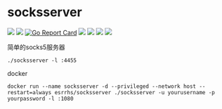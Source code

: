 # socksserver

[<img src="https://img.shields.io/github/license/esrrhs/socksserver">](https://github.com/esrrhs/socksserver)
[<img src="https://img.shields.io/github/languages/top/esrrhs/socksserver">](https://github.com/esrrhs/socksserver)
[![Go Report Card](https://goreportcard.com/badge/github.com/esrrhs/socksserver)](https://goreportcard.com/report/github.com/esrrhs/socksserver)
[<img src="https://img.shields.io/github/v/release/esrrhs/socksserver">](https://github.com/esrrhs/socksserver/releases)
[<img src="https://img.shields.io/github/downloads/esrrhs/socksserver/total">](https://github.com/esrrhs/socksserver/releases)
[<img src="https://img.shields.io/docker/pulls/esrrhs/socksserver">](https://hub.docker.com/repository/docker/esrrhs/socksserver)
[<img src="https://img.shields.io/github/workflow/status/esrrhs/socksserver/Go">](https://github.com/esrrhs/socksserver/actions)

简单的socks5服务器
```
./socksserver -l :4455
```
docker
```
docker run --name socksserver -d --privileged --network host --restart=always esrrhs/socksserver ./socksserver -u yourusername -p yourpassword -l :1080
```
